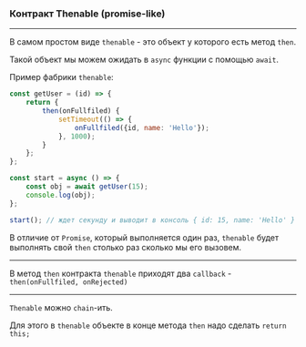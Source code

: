 ### Контракт Thenable (promise-like)

---

В самом простом виде `thenable` - это объект у которого есть метод `then`.

Такой объект мы можем ожидать в `async` функции с помощью `await`.

Пример фабрики `thenable`:

```js
const getUser = (id) => {
    return {
        then(onFullfiled) {
            setTimeout(() => {
                onFullfiled({id, name: 'Hello'});
            }, 1000);
        }
    };
};

const start = async () => {
    const obj = await getUser(15);
    console.log(obj); 
};

start(); // ждет секунду и выводит в консоль { id: 15, name: 'Hello' }
```
В отличие от `Promise`, который выполняется один раз, `thenable` будет выполнять свой `then` столько раз сколько мы его вызовем.

---

В метод `then` контракта `thenable` приходят два `callback` - `then(onFullfiled, onRejected)`

---

`Thenable` можно `chain`-ить.

Для этого в `thenable` объекте в конце метода `then` надо сделать `return this;`
